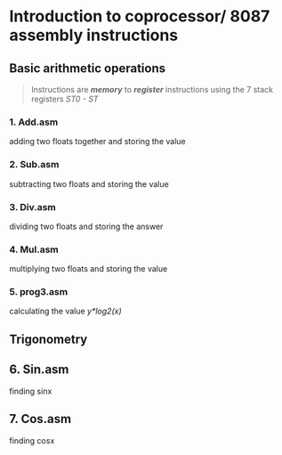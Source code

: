 # Introduction to coprocessor/ 8087 assembly instructions

## Basic arithmetic operations

> Instructions are  **_memory_** to **_register_** instructions using the 7 stack registers _ST0 - ST_ 
### 1. Add.asm
adding two floats together and storing the value 

### 2. Sub.asm
subtracting two floats and storing the value

### 3. Div.asm
dividing two floats and storing the answer

### 4. Mul.asm
multiplying two floats and storing the value

### 5. prog3.asm
calculating the value _y*log2(x)_

## Trigonometry

## 6. Sin.asm
finding sinx

## 7. Cos.asm
finding cosx


